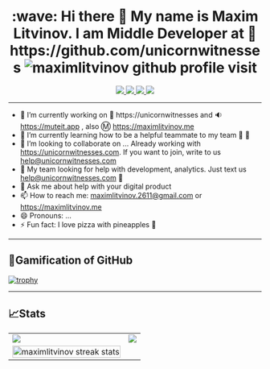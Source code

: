 
<h1 align="center">:wave: Hi there 👋 My name is Maxim Litvinov. I am Middle Developer at 🦄 https://github.com/unicornwitnesses <img src="https://komarev.com/ghpvc/?username=maximlitvinov&label=People%20visit%20this%20profile&color=blueviolet&style=plastic&label=PROFILE+VIEWS" alt="maximlitvinov github profile visit" /></h1>


<p align="center">
  <a href="https://unicornwitnesses.com">
    <img src="https://img.shields.io/badge/Unicorn%20Witnesses-FF6719?style=for-the-badge&logo=substack&logoColor=white">
   <a/>
  <a href="https://github.com/maximlitvinov">
    <img src="https://img.shields.io/badge/maximlitvinov-100000?style=for-the-badge&logo=github&logoColor=white">
   <a/>
  <a href="https://linkedin.com/in/maximlitvinovin">
    <img src="https://img.shields.io/badge/maximlitvinov-0077B5?style=for-the-badge&logo=linkedin&logoColor=white">
  <a/>
  <a href="https://twitter.com/maximlitvinov_v">
    <img src="https://img.shields.io/badge/@maximlitvinov-1DA1F2?style=for-the-badge&logo=twitter&logoColor=white">
  <a/>
</p>

---
    
- 🔭 I’m currently working on 🦄 https://unicornwitnesses and 🔉 https://muteit.app , also Ⓜ️ https://maximlitvinov.me
- 🌱 I’m currently learning how to be a helpful teammate to my team 🚀 🦄
- 👯 I’m looking to collaborate on ... Already working with https://unicornwitnesses.com. If you want to join, write to us <a class="nav-link" href="mailto:help@unicornwitnesses.com?subject=Hi%20the%20Unicorn%20Witnesses%20Community!&amp;body=Let's%20collaborate!%20🦄">help@unicornwitnesses.com</a>
- 🤔 My team looking for help with development, analytics. Just text us help@unicornwitnesses.com 🦄
- 💬 Ask me about help with your digital product 
- 📫 How to reach me: maximlitvinov.2611@gmail.com or https://maximlitvinov.me
- 😄 Pronouns: ...
- ⚡ Fun fact: I love pizza with pineapples 🍕
    
---
   
## 🎰Gamification of GitHub 
    
[![trophy](https://github-profile-trophy.vercel.app/?username=maximlitvinov&theme=darkhub&margin-w=15&margin-h=15&no-frame=true&row=1&no-bg=true)](New)
 
---
    
## 📈Stats
    
<table align="center" cellspacing="0" cellpadding="0" border="0">
   <tr>
    <td>
      <a href="https://maximlitvinov.me" target="_blank">
        <img src="https://github-readme-stats.vercel.app/api?username=maximlitvinov&show_icons=true&include_all_commits=true&theme=tokyonight">
      <a/>
    </td>
    <td>
      <a href="https://maximlitvinov.me" target="_blank">
        <img src="https://github-readme-stats.vercel.app/api/top-langs/?username=maximlitvinov&layout=compact&theme=tokyonight">
      <a/>
    </td>
   </tr>
  <td>
      <a href="https://maximlitvinov.me" target="_blank">
  <img width="100%" src="https://github-readme-streak-stats.herokuapp.com/?user=maximlitvinov&theme=highcontrast" alt="maximlitvinov streak stats" />
        <a/>
    </td>
</table>
      
